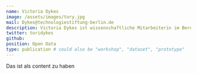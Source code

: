```yaml
---
name: Victoria Dykes
image: /assets/images/tory.jpg
mail: Dykes@technologiestiftung-berlin.de
description: Victoria Dykes ist wissenschaftliche Mitarbeiterin im Bereich Open Data bei der Technologiestiftung Berlin. Sie studierte Public Policy an der Hertie School of Governance in Berlin. Der Fokus ihrer Arbeit liegt auf der Frage, wie Open Data Städte verändern kann und wie auch Verwaltungen Technologie und Daten nutzen können, um Prozesse und Services zu verbessern.
twitter: toridykes
github: 
position: Open Data
type: publication # could also be "workshop", "dataset", "prototype"
---
```



Das ist als content zu haben
